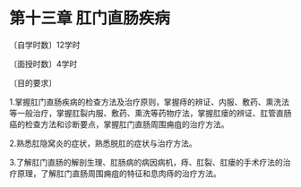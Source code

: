 # 第十三章 肛门直肠疾病

〔自学时数〕12学时

〔面授时数〕4学时

〔目的要求〕

1.掌握肛门直肠疾病的检查方法及治疗原则，掌握痔的辨证、内服、敷药、熏洗法等一般治疗，掌握肛裂内服、敷药、熏洗等药物疗法，掌握肛瘘的辨证、肛管直肠癌的检查方法和诊断要点，掌握肛门直肠周围痈疽的治疗方法。

2.熟悉肛隐窝炎的症状，熟悉脱肛的症状与治疗方法。

3.了解肛门直肠的解剖生理、肛肠病的病因病机，痔、肛裂、肛瘘的手术疗法的治疗原理，了解肛门直肠周围痈疽的特征和息肉痔的治疗方法。
